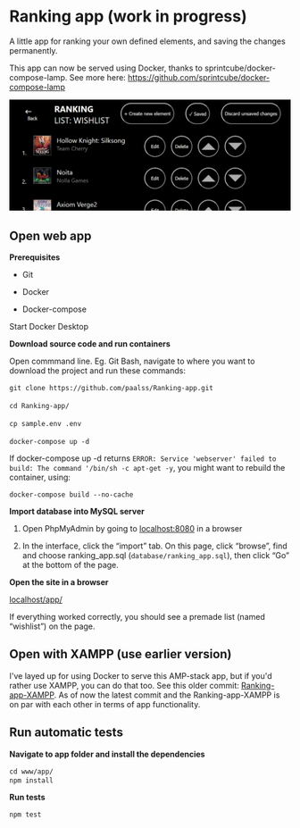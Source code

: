 # Ranking app (work in progress)
A little app for ranking your own defined elements, and saving the changes permanently.

This app can now be served using Docker, thanks to sprintcube/docker-compose-lamp. See more here: https://github.com/sprintcube/docker-compose-lamp

![App_interface](www/app/images/app/app.png)

## Open web app
**Prerequisites**

* Git

* Docker

* Docker-compose

Start Docker Desktop

**Download source code and run containers**

Open commmand line. Eg. Git Bash, navigate to where you want to download the project and run these commands:

```
git clone https://github.com/paalss/Ranking-app.git

cd Ranking-app/

cp sample.env .env

docker-compose up -d
```

If docker-compose up -d returns `ERROR: Service 'webserver' failed to build: The command '/bin/sh -c apt-get -y`, you might want to rebuild the container, using:

```
docker-compose build --no-cache
```

**Import database into MySQL server**

1. Open PhpMyAdmin by going to [localhost:8080](http://localhost:8080) in a browser

2. In the interface, click the “import” tab. On this page, click “browse”, find and choose ranking_app.sql (`database/ranking_app.sql`), then click “Go” at the bottom of the page.

**Open the site in a browser**

[localhost/app/](http://localhost/app/)

If everything worked correctly, you should see a premade list (named “wishlist”) on the page.

## Open with XAMPP (use earlier version)
I've layed up for using Docker to serve this AMP-stack app, but if you'd rather use XAMPP, you can do that too. See this older commit: [Ranking-app-XAMPP](https://github.com/paalss/Ranking-app/tree/e153adf208a48f6bcaf386fe152b34e114b68b43). As of now the latest commit and the Ranking-app-XAMPP is on par with each other in terms of app functionality.

## Run automatic tests
**Navigate to app folder and install the dependencies**

```
cd www/app/
npm install
```

**Run tests**

```
npm test
```